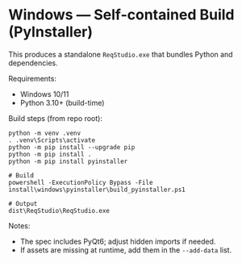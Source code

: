 # Windows — Self-contained Build (PyInstaller)

This produces a standalone `ReqStudio.exe` that bundles Python and dependencies.

Requirements:

- Windows 10/11
- Python 3.10+ (build-time)

Build steps (from repo root):

```
python -m venv .venv
. .venv\Scripts\activate
python -m pip install --upgrade pip
python -m pip install .
python -m pip install pyinstaller

# Build
powershell -ExecutionPolicy Bypass -File install\windows\pyinstaller\build_pyinstaller.ps1

# Output
dist\ReqStudio\ReqStudio.exe
```

Notes:

- The spec includes PyQt6; adjust hidden imports if needed.
- If assets are missing at runtime, add them in the `--add-data` list.
